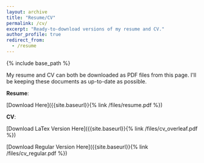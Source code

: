 ```yaml
---
layout: archive
title: "Resume/CV"
permalink: /cv/
excerpt: "Ready-to-download versions of my resume and CV."
author_profile: true
redirect_from:
  - /resume
---
```


{% include base_path %}

My resume and CV can both be downloaded as PDF files from this page. I'll be keeping these documents as up-to-date as possible.

**Resume**: 

[Download Here]({{site.baseurl}}{% link /files/resume.pdf %})

**CV**: 

[Download LaTex Version Here]({{site.baseurl}}{% link /files/cv_overleaf.pdf %})

[Download Regular Version Here]({{site.baseurl}}{% link /files/cv_regular.pdf %})
